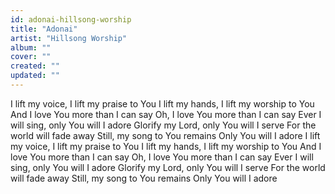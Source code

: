 ```yaml
---
id: adonai-hillsong-worship
title: "Adonai"
artist: "Hillsong Worship"
album: ""
cover: ""
created: ""
updated: ""
---
```


I lift my voice, I lift my praise to You
I lift my hands, I lift my worship to You
And I love You more than I can say
Oh, I love You more than I can say
Ever I will sing, only You will I adore
Glorify my Lord, only You will I serve
For the world will fade away
Still, my song to You remains
Only You will I adore
I lift my voice, I lift my praise to You
I lift my hands, I lift my worship to You
And I love You more than I can say
Oh, I love You more than I can say
Ever I will sing, only You will I adore
Glorify my Lord, only You will I serve
For the world will fade away
Still, my song to You remains
Only You will I adore